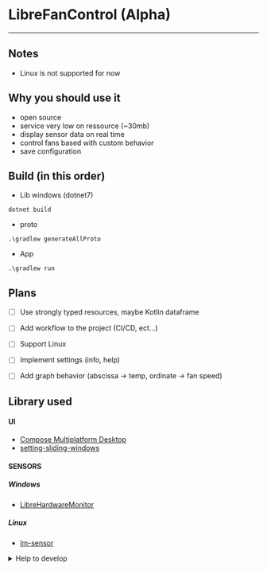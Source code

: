 # LibreFanControl (Alpha)

------

## Notes
- Linux is not supported for now

## Why you should use it
- open source
- service very low on ressource (~30mb)
- display sensor data on real time
- control fans based with custom behavior
- save configuration



## Build (in this order)
- Lib windows (dotnet7)
```
dotnet build
```
- proto
```
.\gradlew generateAllProto
```
- App
```
.\gradlew run 
```

## Plans

- [ ] Use strongly typed resources, maybe Kotlin dataframe
- [ ] Add workflow to the project (CI/CD, ect...)
- [ ] Support Linux
- [ ] Implement settings (info, help)
- [ ] Add graph behavior (abscissa -> temp, ordinate -> fan speed)


## Library used

#### UI
- [Compose Multiplatform Desktop](https://www.jetbrains.com/lp/compose-mpp/)
- [setting-sliding-windows](https://github.com/wiiznokes/setting-sliding-windows)
#### SENSORS
##### Windows
- [LibreHardwareMonitor](https://github.com/LibreHardwareMonitor/LibreHardwareMonitor)
##### Linux
- [lm-sensor](https://github.com/lm-sensors/lm-sensors)

  
<details>
<summary>Help to develop</summary>
<br/>
  
> LibreHardwareMonitor [implementation](https://github.com/lich426/FanCtrl) in C#

> Github of [compose-desktop](https://github.com/JetBrains/compose-jb)

</details>

